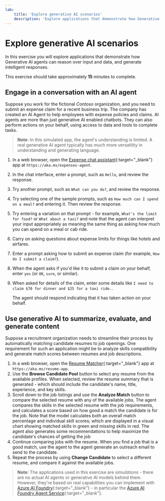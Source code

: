 ```yaml
---
lab:
    title: 'Explore generative AI scenarios'
    description: 'Explore applications that demonstrate how Generative AI agents can reason over input and data, and generate intelligent responses.'
---
```


# Explore generative AI scenarios

In this exercise you will explore applications that demonstrate how Generative AI agents can reason over input and data, and generate intelligent responses.

This exercise should take approximately **15** minutes to complete.

## Engage in a conversation with an AI agent

Suppose you work for the fictional *Contoso* organization, and you need to submit an expense claim for a recent business trip. The company has created an AI Agent to help employees with expense policies and claims. AI agents are more than just generative AI enabled chatbots. They can also perform actions on your behalf, using access to data and tools to complete tasks.

> **Note**: In this simulated app, the agent's understanding is limited. A real generative AI agent typically has *much* more versatility in understanding and generating language.

1. In a web browser, open the [Expense chat assistant](https://aka.ms/expenses-agent){:target="_blank"} app at `https://aka.ms/expenses-agent`.
1. In the chat interface, enter a prompt, such as `Hello`, and review the response.
1. Try another prompt, such as `What can you do?`, and review the response.
1. Try selecting one of the sample prompts, such as `How much can I spend on a meal?` and entering it. Then review the response.
1. Try entering a variation on that prompt - for example, `What's the limit for food?` or `What about a taxi?` and note that the agent can interpret your input appropriately as meaning the same thing as asking how much you can spend on a meal or cab ride.
1. Carry on asking questions about expense limits for things like hotels and airfares.
1. Enter a prompt asking how to submit an expense claim (for example, `How do I submit a claim?`).
1. When the agent asks if you'd like it to submit a claim on your behalf, enter `yes` (or `OK`, `sure`, or similar).
1. When asked for details of the claim, enter some details like `I need to claim $70 for dinner and $25 for a taxi ride.`.

    The agent should respond indicating that it has taken action on your behalf.

## Use generative AI to summarize, evaluate, and generate content

Suppose a recruitment organization needs to streamline their process by automatically matching candidate resumes to job openings. One requirement for such an application might be to analyze skills compatibility and generate match scores between resumes and job descriptions.
 
1. In a web browser, open the [Resume Matcher](https://aka.ms/resume-app){:target="_blank"} app at `https://aka.ms/resume-app`.
1. Use the **Browse Candidate Pool** button to select any resume from the available profiles. When selected, review the resume summary that is generated - which should include the candidate's name, title, experience, and key skills.
1. Scroll down to the job listings and use the **Analyze Match** button to compare the selected resume with any of the available jobs. The agent compares the skills in the selected resume with the job requirements, and calculates a score based on how good a match the candidate is for the job. Note that the model calculates both an overall match percentage and individual skill scores; which are displayed in a visual chart showing matched skills in green and missing skills in red. The agent also generates some recommendations to help maximize the candidate's chances of getting the job
1. Continue comparing jobs with the resume. When you find a job that is a good match, use the agent to the agent generate an outreach email to send to the candidate.
1. Repeat the process by using **Change Candidate** to select a different resume, and compare it against the available jobs.

> **Note**: The applications used in this exercise are *simulations* - there are no actual AI agents or generative AI models behind them. However, they're based on real capabilities you can implement with [Azure AI Foundry](https://azure.microsoft.com/products/ai-foundry/){:target="_blank"} - in particular the [Azure AI Foundry Agent Service](https://azure.microsoft.com/products/ai-agent-service/){:target="_blank"}.
